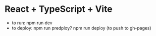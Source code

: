 # React + TypeScript + Vite
- to run: npm run dev 
- to deploy: npm run predploy? npm run deploy  (to push to gh-pages)